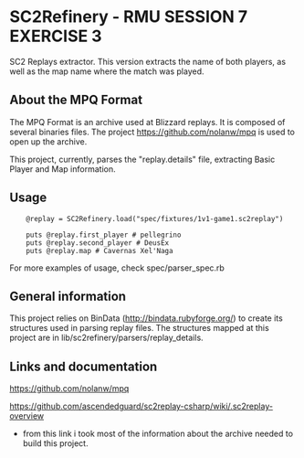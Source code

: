 # SC2Refinery - RMU SESSION 7 EXERCISE 3

SC2 Replays extractor. This version extracts the name of both players,
as well as the map name where the match was played.

## About the MPQ Format

The MPQ Format is an archive used at Blizzard replays. It is composed
of several binaries files. The project https://github.com/nolanw/mpq
is used to open up the archive.

This project, currently, parses the "replay.details" file, extracting
Basic Player and Map information.

## Usage
        @replay = SC2Refinery.load("spec/fixtures/1v1-game1.sc2replay")

        puts @replay.first_player # pellegrino
        puts @replay.second_player # DeusEx
        puts @replay.map # Cavernas Xel'Naga

For more examples of usage, check spec/parser_spec.rb

## General information
This project relies on BinData (http://bindata.rubyforge.org/) to
create its structures used in parsing replay files.
The structures mapped at this project are in lib/sc2refinery/parsers/replay_details.

## Links and documentation
https://github.com/nolanw/mpq

https://github.com/ascendedguard/sc2replay-csharp/wiki/.sc2replay-overview
- from this link i took most of the information about the archive
needed to build this project.
